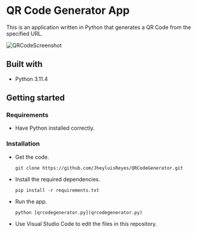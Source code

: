 # QR Code Generator App
This is an application written in Python that generates a QR Code from the specified URL.

  ![QRCodeScreenshot](https://imgur.com/npc5vB9)

## Built with
- Python 3.11.4

## Getting started

### Requirements
- Have Python installed correctly.

### Installation
- Get the code.

    ```
    git clone https://github.com/JheyluisReyes/QRCodeGenerator.git
    ```

- Install the required dependencies.

    ```
    pip install -r requirements.txt
    ```

- Run the app.

    ```
    python [qrcodegenerator.py](qrcodegenerator.py)
    ```

- Use Visual Studio Code to edit the files in this repository.
